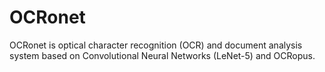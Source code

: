 OCRonet
=======

OCRonet is optical character recognition (OCR) and document analysis system based on Convolutional Neural Networks (LeNet-5) and OCRopus.
